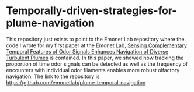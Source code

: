 # Temporally-driven-strategies-for-plume-navigation

This repository just exists to point to the Emonet Lab repository where the code I wrote for my first paper at the Emonet Lab, [Sensing Complementary Temporal Features of Odor Signals Enhances Navigation of Diverse Turbulent Plumes](https://elifesciences.org/articles/72415) is contained. In this paper, we showed how tracking the proportion of time odor signals can be detected as well as the frequency of encounters with individual odor filaments enables more robust olfactory navigation. The link to the repository is https://github.com/emonetlab/plume-temporal-navigation
